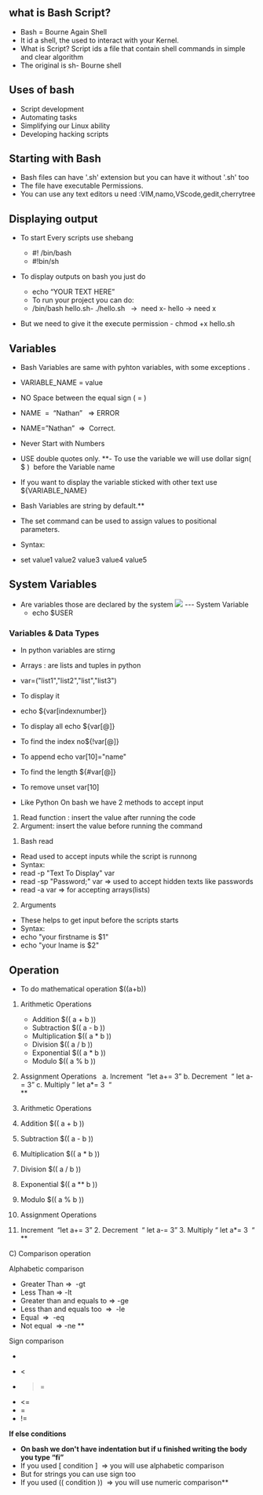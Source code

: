 
## what is Bash Script?
- Bash = Bourne Again Shell
- It id a shell, the used to interact with your Kernel.
- What is Script?
Script ids a file that contain shell commands in simple and clear algorithm
- The original is sh- Bourne shell
## **Uses of bash**
- Script development
- Automating tasks
- Simplifying our Linux ability
- Developing hacking scripts
## **Starting with Bash**
- Bash files can have '.sh' extension but you can have it without '.sh' too
- The file have executable Permissions.
- You can use any text editors u need :VIM,namo,VScode,gedit,cherrytree
## **Displaying output**
- To start Every scripts use shebang
   - #! /bin/bash
   - #!bin/sh
- To display outputs on bash you just do 
     - echo “YOUR TEXT HERE”
    - To run your project you can do:
    - /bin/bash hello.sh- ./hello.sh   ->  need x- hello -> need x
    
- But we need to give it the execute permission
      -  chmod  +x hello.sh

## **Variables**

- Bash Variables are same with pyhton variables, with some exceptions .
- VARIABLE_NAME = value
- NO Space between the equal sign ( = )
- NAME  =  “Nathan”   => ERROR
- NAME=”Nathan”  =>  Correct.
- Never Start with Numbers
- USE double quotes only.
    **- To use the variable we will use dollar sign( $ )  before the Variable name
    
- If you want to display the variable sticked with other text use ${VARIABLE_NAME}
    
- Bash Variables are string by default.**
- The set command can be used to assign values to positional parameters.
- Syntax: 
- set value1 value2 value3 value4 value5

## **System Variables**


- Are variables those are declared by the system
**![](https://lh7-rt.googleusercontent.com/slidesz/AGV_vUeKuhiWd1fJYGLaDQUND86_vZlbIzPGrl2HztdzJO7Dzb923PFFNYOHay3yWF3DH5ZVSF-Kn_eGfYqtOp9ASopFIeo03nkns6QvqDj3HFmU4k1dU5n4yPtvN1krlu9Xr3eig_MXQ0kHi4dW4mR39DGTGV3WJFAy=s2048?key=YxzQqq9lRyxHDV7GbErRug)**
  --- System Variable 
  *  echo $USER
### Variables & Data Types
- In python variables are stirng
- Arrays : are lists and tuples in python
- var=("list1","list2","list","list3")
- To display it 
- echo ${var[indexnumber]} 
- To display all echo ${var[@]} 
- To find the index no${!var[@]}
- To append echo var[10]="name"
- To find the length ${#var[@]}
- To remove  unset var[10]

- Like Python On bash we have 2 methods to accept input
 1. Read function : insert the value after running the code
 2. Argument: insert the value before running the command

1) Bash read
- Read used to accept inputs while the script is runnong
- Syntax:
- read -p "Text To Display" var
- read -sp "Password;" var => used to accept hidden texts like passwords
- read -a var => for accepting arrays(lists)
 2) Arguments
 - These helps to get input before the scripts starts
 - Syntax:
 - echo "your firstname is $1"
 - echo "your lname is $2"
## Operation 
- To do mathematical operation $((a+b))
1. Arithmetic Operations
    -  Addition $(( a + b ))
    -  Subtraction $(( a - b ))
    -  Multiplication $(( a * b ))
    -  Division $(( a / b ))
    -  Exponential $(( a * b ))
    -  Modulo $(( a % b ))
  2. Assignment Operations  
	 a. Increment  “let a+= 3”
	b. Decrement  “ let a-= 3”
	c. Multiply “ let a*= 3  “  
 **

1. Arithmetic Operations
    

1. Addition $(( a + b ))
    
2. Subtraction $(( a - b ))
    
3. Multiplication $(( a * b ))
    
4. Division $(( a / b ))
    
5. Exponential $(( a ** b ))
    
6. Modulo $(( a % b ))
    

3. Assignment Operations  
    

1. Increment  “let a+= 3”
    2. Decrement  “ let a-= 3”
    3. Multiply “ let a*= 3  “
    **

C) Comparison operation

Alphabetic comparison

- Greater Than =>  -gt                            
- Less Than => -lt 
- Greater than and equals to => -ge 
- Less than and equals too  =>  -le
- Equal  =>  -eq
- Not equal  => -ne
    **

Sign comparison

- >
- <
- >=
- <=
- =
- !=

**If else conditions**
- **On bash we don't have indentation but if u finished writing the body you type “fi”**
-  If you used [ condition ]  => you will use alphabetic comparison
- But for strings you can use sign too
- If you used (( condition ))  => you will use numeric comparison**

    